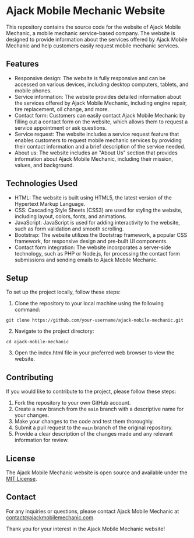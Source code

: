 # Ajack Mobile Mechanic Website

This repository contains the source code for the website of Ajack Mobile Mechanic, a mobile mechanic service-based company. The website is designed to provide information about the services offered by Ajack Mobile Mechanic and help customers easily request mobile mechanic services.

## Features

- Responsive design: The website is fully responsive and can be accessed on various devices, including desktop computers, tablets, and mobile phones.
- Service information: The website provides detailed information about the services offered by Ajack Mobile Mechanic, including engine repair, tire replacement, oil change, and more.
- Contact form: Customers can easily contact Ajack Mobile Mechanic by filling out a contact form on the website, which allows them to request a service appointment or ask questions.
- Service request: The website includes a service request feature that enables customers to request mobile mechanic services by providing their contact information and a brief description of the service needed.
- About us: The website includes an "About Us" section that provides information about Ajack Mobile Mechanic, including their mission, values, and background.

## Technologies Used

- HTML: The website is built using HTML5, the latest version of the Hypertext Markup Language.
- CSS: Cascading Style Sheets (CSS3) are used for styling the website, including layout, colors, fonts, and animations.
- JavaScript: JavaScript is used for adding interactivity to the website, such as form validation and smooth scrolling.
- Bootstrap: The website utilizes the Bootstrap framework, a popular CSS framework, for responsive design and pre-built UI components.
- Contact form integration: The website incorporates a server-side technology, such as PHP or Node.js, for processing the contact form submissions and sending emails to Ajack Mobile Mechanic.

## Setup

To set up the project locally, follow these steps:

1. Clone the repository to your local machine using the following command:
```
git clone https://github.com/your-username/ajack-mobile-mechanic.git
```
2. Navigate to the project directory:
```
cd ajack-mobile-mechanic
```
3. Open the index.html file in your preferred web browser to view the website.

## Contributing

If you would like to contribute to the project, please follow these steps:

1. Fork the repository to your own GitHub account.
2. Create a new branch from the `main` branch with a descriptive name for your changes.
3. Make your changes to the code and test them thoroughly.
4. Submit a pull request to the `main` branch of the original repository.
5. Provide a clear description of the changes made and any relevant information for review.

## License

The Ajack Mobile Mechanic website is open source and available under the [MIT License](LICENSE).

## Contact

For any inquiries or questions, please contact Ajack Mobile Mechanic at [contact@ajackmobilemechanic.com](mailto:contact@ajackmobilemechanic.com).

Thank you for your interest in the Ajack Mobile Mechanic website!
